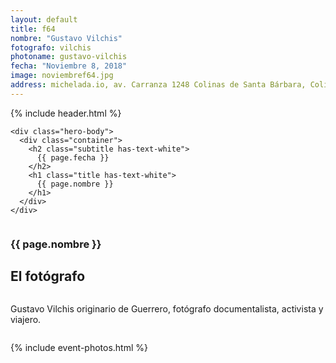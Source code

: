 ```yaml
---
layout: default
title: f64
nombre: "Gustavo Vilchis"
fotografo: vilchis
photoname: gustavo-vilchis
fecha: "Noviembre 8, 2018"
image: noviembref64.jpg
address: michelada.io, av. Carranza 1248 Colinas de Santa Bárbara, Colima.
---
```

<div class="parallax-container">
  <section class="hero is-large has-text-centered parallax intro">
    {% include header.html %}
  
    <div class="hero-body">
      <div class="container">
        <h2 class="subtitle has-text-white">
          {{ page.fecha }}
        </h2>
        <h1 class="title has-text-white">
          {{ page.nombre }}
        </h1>
      </div>
    </div>
  </section>

  <section id="f64" class="hero is-white f64">
    <div class="hero-body">
      <div class="columns">
        <div class="column">
          <div class="column is-three-fifths">
            <h3>{{ page.nombre }}</h3>
            <h1>El fotógrafo</h1>
          </div>
          <div class="column is-three-fifths">
            <p>
            Gustavo Vilchis originario de Guerrero, fotógrafo documentalista, activista y viajero.
            </p>
          </div>
        </div>
      </div>
    </div>
  </section>
  
  {% include event-photos.html %}
</div>